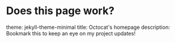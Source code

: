 # Does this page work?

theme: jekyll-theme-minimal
title: Octocat's homepage
description: Bookmark this to keep an eye on my project updates!
